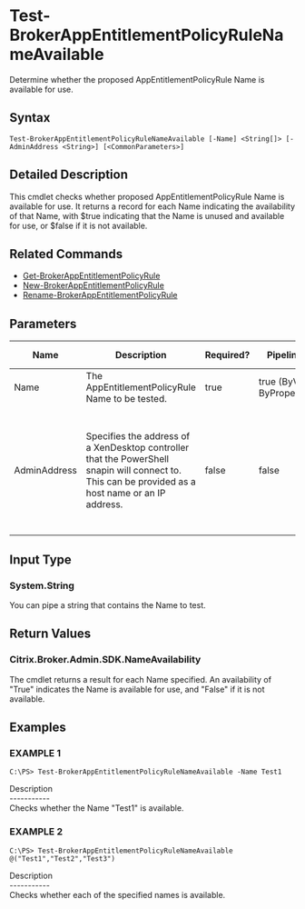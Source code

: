 ﻿# Test-BrokerAppEntitlementPolicyRuleNameAvailable

   Determine whether the proposed AppEntitlementPolicyRule Name is available for use.

## Syntax
```
Test-BrokerAppEntitlementPolicyRuleNameAvailable [-Name] <String[]> [-AdminAddress <String>] [<CommonParameters>]
```

## Detailed Description
   This cmdlet checks whether proposed AppEntitlementPolicyRule Name is available for use. It returns a record for each Name indicating the availability of that Name, with $true indicating that the Name is unused and available for use, or $false if it is not available.

## Related Commands
  * [Get-BrokerAppEntitlementPolicyRule](Get-BrokerAppEntitlementPolicyRule/)
  * [New-BrokerAppEntitlementPolicyRule](New-BrokerAppEntitlementPolicyRule/)
  * [Rename-BrokerAppEntitlementPolicyRule](Rename-BrokerAppEntitlementPolicyRule/)
## Parameters

| Name   | Description | Required? | Pipeline Input | Default Value |
| --- | --- | --- | --- | --- |
| Name | The AppEntitlementPolicyRule Name to be tested. | true | true (ByValue, ByPropertyName) |  |
| AdminAddress | Specifies the address of a XenDesktop controller that the PowerShell snapin will connect to. This can be provided as a host name or an IP address. | false | false | Localhost. Once a value is provided by any cmdlet, this value will become the default. |

## Input Type
### System.String
   You can pipe a string that contains the Name to test.
## Return Values
### Citrix.Broker.Admin.SDK.NameAvailability
   The cmdlet returns a result for each Name specified. An availability of "True" indicates the Name is available for use, and "False" if it is not available.
## Examples

### EXAMPLE 1
```
C:\PS> Test-BrokerAppEntitlementPolicyRuleNameAvailable -Name Test1
```
   Description<br>-----------<br>Checks whether the Name "Test1" is available.
### EXAMPLE 2
```
C:\PS> Test-BrokerAppEntitlementPolicyRuleNameAvailable @("Test1","Test2","Test3")
```
   Description<br>-----------<br>Checks whether each of the specified names is available.
